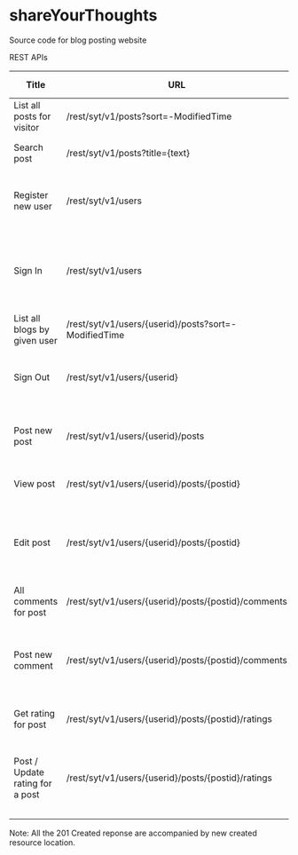 # shareYourThoughts
Source code for blog posting website

REST APIs 

| Title                           	| URL                                           	| Method 	| Response Code                                               	| Params / Data                                                                           	|
|---------------------------------	|-----------------------------------------------	|--------	|---------------------------------------------------------	|-----------------------------------------------------------------------------------------	|
| List all posts for visitor      	| /rest/syt/v1/posts?sort=-ModifiedTime                                    	| GET    	| 200 OK <br>404 Not found                                    	|                                                                                         	|
| Search post                     	| /rest/syt/v1/posts?title={text}                	| GET    	| 200 OK <br>404 Not found                                     	| searchByTitle : all the available blog title would be matched against the provided text 	|
| Register new user               	| /rest/syt/v1/users                                	| POST   	| 201 Created<br>403 Forbidden<br>400 Bad request                 	| {email, Name,password}                                                                  	|
| Sign In                         	| /rest/syt/v1/users                                	| POST   	| 200 OK<br>401 Unauthorized<br>400 Bad request<br>404 Not found      	| {email,password}                                                                        	|
| List all blogs by given user    	| /rest/syt/v1/users/{userid}/posts?sort=-ModifiedTime                       	| GET    	| 200 OK<br>404 Not found                                     	|                                                                                         	|
| Sign Out                        	| /rest/syt/v1/users/{userid}                       	| POST   	| 200 OK<br>404 Unauthorized<br>404 Not found                     	| {action: logout}                                                                        	|
| Post new post                   	| /rest/syt/v1/users/{userid}/posts                 	| POST   	| 201 Created<br>400 Bad request<br>401 Unauthorized              	| {Title,content}                                                                         	|
| View post                       	| /rest/syt/v1/users/{userid}/posts/{postid}         	| GET    	| 200 O<br>K404 Not found                                     	|                                                                                         	|
| Edit post                       	| /rest/syt/v1/users/{userid}/posts/{postid}         	| PUT    	| 200 OK<br>400 Bad Request<br>401 Unauthorized<br>404 Not found      	| {new content}                                                                           	|
| All comments for post           	| /rest/syt/v1/users/{userid}/posts/{postid}/comments 	| GET    	| 200 OK<br>404 Not found                                     	|                                                                                         	|
| Post new comment                	| /rest/syt/v1/users/{userid}/posts/{postid}/comments 	| POST   	| 201 Created<br>401 Unauthorized<br>400 Bad request<br>404 Not found 	| {commenting_user,comment_text}                                                          	|
| Get rating for post             	| /rest/syt/v1/users/{userid}/posts/{postid}/ratings  	| GET    	| 200 OK<br>404 Not found                                     	|                                                                                         	|
| Post / Update rating for a post 	| /rest/syt/v1/users/{userid}/posts/{postid}/ratings  	| POST   	| 201 Created<br>401 Unauthorized<br>400 Bad request<br>404 Not found 	| {rating: <1 .. 5>}                                                                      	|

Note: All the 201 Created reponse are accompanied by new created resource location. 
